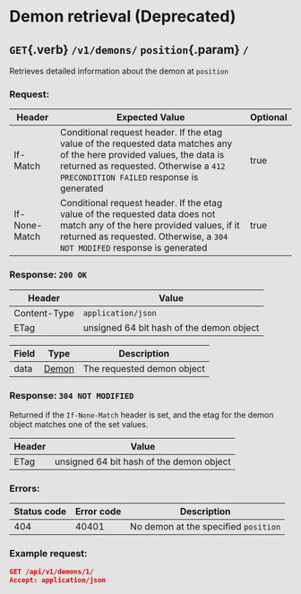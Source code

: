 <div class='panel fade js-scroll-anim' data-anim='fade'>
<div style="top:0;right:0;left:0;bottom:0;background: rgba(0,0,0,0.1);z-index: 500; position:absolute"></div>

# Demon retrieval (Deprecated)

## `GET`{.verb} `/v1/demons/` `position`{.param} `/`

Retrieves detailed information about the demon at `position`

### Request:

| Header        | Expected Value                                                                                                                                                                                              | Optional |
| ------------- | ----------------------------------------------------------------------------------------------------------------------------------------------------------------------------------------------------------- | -------- |
| If-Match      | Conditional request header. If the etag value of the requested data matches any of the here provided values, the data is returned as requested. Otherwise a `412 PRECONDITION FAILED` response is generated | true     |
| If-None-Match | Conditional request header. If the etag value of the requested data does not match any of the here provided values, if it returned as requested. Otherwise, a `304 NOT MODIFED` response is generated       | true     |

### Response: `200 OK`

| Header       | Value                                   |
| ------------ | --------------------------------------- |
| Content-Type | `application/json`                      |
| ETag         | unsigned 64 bit  hash of the demon object |

| Field | Type                                   | Description                |
| ----- | -------------------------------------- | -------------------------- |
| data  | [Demon](/documentation/objects/#demon) | The requested demon object |

### Response: `304 NOT MODIFIED`

Returned if the `If-None-Match` header is set, and the etag for the demon object matches one of the set values.

| Header | Value                                   |
| ------ | --------------------------------------- |
| ETag   | unsigned 64 bit  hash of the demon object |

### Errors:

| Status code | Error code | Description                          |
| ----------- | ---------- | ------------------------------------ |
| 404         | 40401      | No demon at the specified `position` |

### Example request:

```json
GET /api/v1/demons/1/
Accept: application/json
```

</div>

